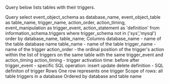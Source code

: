 Query below lists tables with their triggers.

Query
select event_object_schema as database_name,
       event_object_table as table_name,
       trigger_name,
       action_order,
       action_timing,
       event_manipulation as trigger_event,
       action_statement as 'definition'
from information_schema.triggers 
where trigger_schema not in ('sys','mysql')
order by database_name,
         table_name;
Columns
database_name - name of the table database name
table_name - name of the table
trigger_name - name of the trigger
action_order - the ordinal position of the trigger's action within the list of triggers on the same table with the same trigger_event and action_timing
action_timing - trigger activation time:
before
after
trigger_event - specific SQL operation:
insert
update
delete
definition - SQL definiton of trigger
Rows
One row represents one trigger
Scope of rows: all table triggers in a database
Ordered by database and table name
